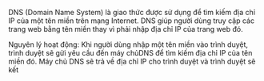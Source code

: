 DNS (Domain Name System) là giao thức được sử dụng để tìm kiếm địa chỉ IP của một tên miền trên mạng Internet. DNS giúp người dùng truy cập các trang web bằng tên miền thay vì phải nhập địa chỉ IP của trang web đó.

Nguyên lý hoạt động: Khi người dùng nhập một tên miền vào trình duyệt, trình duyệt sẽ gửi yêu cầu đến máy chủDNS để tìm kiếm địa chỉ IP của tên miền đó. Máy chủ DNS sẽ trả về địa chỉ IP cho trình duyệt và trình duyệt sẽ kết